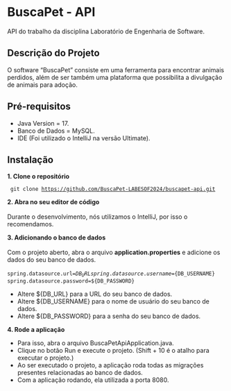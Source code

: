 # BuscaPet - API

API do trabalho da disciplina Laboratório de Engenharia de Software.

## Descrição do Projeto

O software “BuscaPet” consiste em uma ferramenta para encontrar animais perdidos, além de ser também uma plataforma que possibilita a divulgação de animais para adoção.

## Pré-requisitos

- Java Version = 17.
- Banco de Dados = MySQL.
- IDE (Foi utilizado o IntelliJ na versão Ultimate).

## Instalação

**1. Clone o repositório**

<code> git clone https://github.com/BuscaPet-LABESOF2024/buscapet-api.git </code>

**2. Abra no seu editor de código** <br><br>
Durante o desenvolvimento, nós utilizamos o IntelliJ, por isso o recomendamos.

**3. Adicionando o banco de dados**<br><br>
Com o projeto aberto, abra o arquivo **application.properties** e adicione os dados do seu banco de dados. <br><br>
<code>spring.datasource.url=${DB_URL}
spring.datasource.username=${DB_USERNAME}
spring.datasource.password=${DB_PASSWORD} </code> <br>

- Altere ${DB_URL} para a URL do seu banco de dados. <br>
- Altere ${DB_USERNAME} para o nome de usuário do seu banco de dados. <br>
- Altere ${DB_PASSWORD} para a senha do seu banco de dados.

**4. Rode a aplicação** <br>
- Para isso, abra o arquivo BuscaPetApiApplication.java. <br>
- Clique no botão Run e execute o projeto. (Shift + 10 é o atalho para executar o projeto.)
- Ao ser executado o projeto, a aplicação roda todas as migrações presentes relacionadas ao banco de dados.
- Com a aplicação rodando, ela utilizada a porta 8080.

